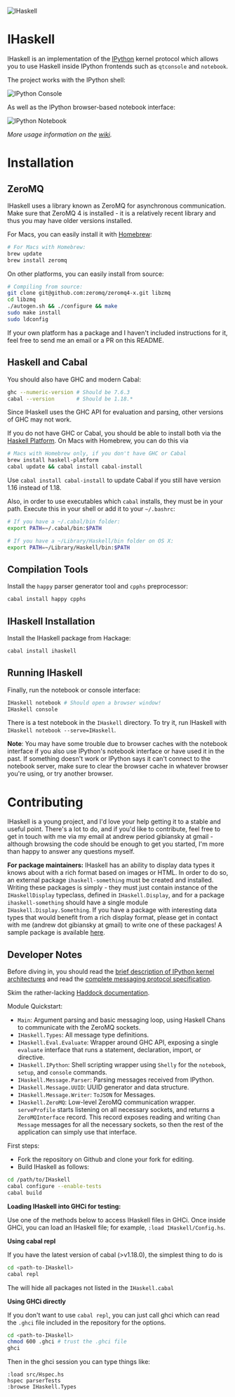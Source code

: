 ![IHaskell](https://raw.github.com/gibiansky/IHaskell/master/images/ihaskell-logo.png)

IHaskell
===
IHaskell is an implementation of the [IPython](http://ipython.org) kernel protocol which allows you to use Haskell inside IPython frontends such as `qtconsole` and `notebook`.

The project works with the IPython shell:

![IPython Console](https://raw.github.com/gibiansky/IHaskell/master/images/ihaskell-console.png)

As well as the IPython browser-based notebook interface:

![IPython Notebook](https://raw.github.com/gibiansky/IHaskell/master/images/ihaskell-notebook.png)

*More usage information on the [wiki](https://github.com/gibiansky/IHaskell/wiki).*

Installation
===

ZeroMQ
---
IHaskell uses a library known as ZeroMQ for asynchronous communication. Make sure that ZeroMQ 4 is installed - it is a relatively recent library and thus you may have older versions installed.

For Macs, you can easily install it with [Homebrew](http://brew.sh/):
```bash
# For Macs with Homebrew:
brew update
brew install zeromq
```

On other platforms, you can easily install from source:
```bash
# Compiling from source:
git clone git@github.com:zeromq/zeromq4-x.git libzmq
cd libzmq
./autogen.sh && ./configure && make
sudo make install
sudo ldconfig
```

If your own platform has a package and I haven't included instructions for it, feel free to send me an email or a PR on this README.

Haskell and Cabal
---
You should also have GHC and modern Cabal:
```bash
ghc --numeric-version # Should be 7.6.3
cabal --version       # Should be 1.18.*
```
Since IHaskell uses the GHC API for evaluation and parsing, other versions of GHC may not work.

If you do not have GHC or Cabal, you should be able to install both via the 
[Haskell Platform](http://www.haskell.org/platform/). On Macs with Homebrew, you can do this via
```bash
# Macs with Homebrew only, if you don't have GHC or Cabal
brew install haskell-platform
cabal update && cabal install cabal-install
```
Use `cabal install cabal-install` to update Cabal if you still have version 1.16 instead of 1.18.

Also, in order to use executables which `cabal` installs, they must be in your path. Execute this in your shell or add it to your `~/.bashrc`:
```bash
# If you have a ~/.cabal/bin folder:
export PATH=~/.cabal/bin:$PATH

# If you have a ~/Library/Haskell/bin folder on OS X:
export PATH=~/Library/Haskell/bin:$PATH
```

Compilation Tools
---
Install the `happy` parser generator tool and `cpphs` preprocessor:
```bash
cabal install happy cpphs
```

IHaskell Installation
---

Install the IHaskell package from Hackage:
```bash
cabal install ihaskell
```

Running IHaskell
---

Finally, run the notebook or console interface:
```bash
IHaskell notebook # Should open a browser window!
IHaskell console
```

There is a test notebook in the `IHaskell` directory. To try it, run IHaskell with `IHaskell notebook --serve=IHaskell`.

**Note**: You may have some trouble due to browser caches with the notebook interface if you also use IPython's notebook interface or have used it in the past. If something doesn't work or IPython says it can't connect to the notebook server, make sure to clear the browser cache in whatever browser you're using, or try another browser.

Contributing
===

IHaskell is a young project, and I'd love your help getting it to a stable and useful point. There's a lot to do, and if you'd like to contribute, feel free to get in touch with me via my email at andrew period gibiansky at gmail - although browsing the code should be enough to get you started, I'm more than happy to answer any questions myself.

**For package maintainers:** IHaskell has an ability to display data types it knows about with a rich format based on images or HTML. In order to do so, an external package `ihaskell-something` must be created and installed. Writing these packages is simply - they must just contain instance of the `IHaskellDisplay` typeclass, defined in `IHaskell.Display`, and for a package `ihaskell-something` should have a single module `IHaskell.Display.Something`. If you have a package with interesting data types that would benefit from a rich display format, please get in contact with me (andrew dot gibiansky at gmail) to write one of these packages! A sample package is available [here](https://github.com/gibiansky/IHaskell-Display).

Developer Notes
---

Before diving in, you should read the [brief description of IPython kernel architectures](http://andrew.gibiansky.com/blog/ipython/ipython-kernels/)
and read the [complete messaging protocol specification](http://ipython.org/ipython-doc/dev/development/messaging.html).

Skim the rather-lacking [Haddock documentation](http://gibiansky.github.io/IHaskell/IHaskell/).

Module Quickstart: 
- `Main`: Argument parsing and basic messaging loop, using Haskell Chans to communicate with the ZeroMQ sockets.
- `IHaskell.Types`: All message type definitions.
- `IHaskell.Eval.Evaluate`: Wrapper around GHC API, exposing a single `evaluate` interface that runs a statement, declaration, import, or directive.
- `IHaskell.IPython`: Shell scripting wrapper using `Shelly` for the `notebook`, `setup`, and `console` commands.
- `IHaskell.Message.Parser`: Parsing messages received from IPython.
- `IHaskell.Message.UUID`: UUID generator and data structure.
- `IHaskell.Message.Writer`: `ToJSON` for Messages.
- `IHaskell.ZeroMQ`: Low-level ZeroMQ communication wrapper. `serveProfile` starts listening on all necessary sockets, and returns a `ZeroMQInterface` record. This record exposes reading and writing `Chan Message` messages for all the necessary sockets, so then the rest of the application can simply use that interface.

First steps:

- Fork the repository on Github and clone your fork for editing. 
- Build IHaskell as follows:

```bash 
cd /path/to/IHaskell
cabal configure --enable-tests
cabal build
```

**Loading IHaskell into GHCi for testing:**

Use one of the methods below to access IHaskell files in GHCi. Once inside GHCi, you can load an IHaskell file; for example, `:load IHaskell/Config.hs`.

**Using cabal repl**

If you have the latest version of cabal (>v1.18.0), the simplest thing to do is 

```bash
cd <path-to-IHaskell>
cabal repl
```

The will hide all packages not listed in the
`IHaskell.cabal`

**Using GHCi directly**

If you don't want to use `cabal repl`, you can just call ghci which can read the `.ghci` file included in the repository for the options.

```bash
cd <path-to-IHaskell>
chmod 600 .ghci # trust the .ghci file
ghci
```
Then in the ghci session  you can type things like:

```
:load src/Hspec.hs
hspec parserTests
:browse IHaskell.Types
```
